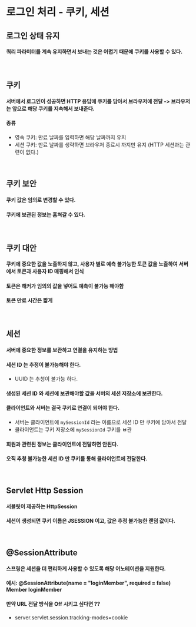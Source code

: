 # 로그인 처리 - 쿠키, 세션 
## 로그인 상태 유지 
#### 쿼리 파라미터를 계속 유지하면서 보내는 것은 어렵기 때문에 쿠키를 사용할 수 있다.

<br>

## 쿠키 
#### 서버에서 로그인이 성공하면 HTTP 응답에 쿠키를 담아서 브라우저에 전달 -> 브라우저는 앞으로 해당 쿠키를 지속해서 보내준다.
#### 종류
- 영속 쿠키: 만료 날짜를 입력하면 해당 날짜까지 유지 
- 세션 쿠키: 만료 날짜를 생략하면 브라우저 종료시 까지만 유지  (HTTP 세션과는 관련이 없다.)

<br>

## 쿠키 보안
#### 쿠키 값은 임의로 변경할 수 있다.
#### 쿠키에 보관된 정보는 훔쳐갈 수 있다.

<br>

## 쿠키 대안 
#### 쿠키에 중요한 값을 노출하지 않고, 사용자 별로 예측 불가능한 토큰 값을 노출하여 서버에서 토큰과 사용자 ID 매핑해서 인식
#### 토큰은 해커가 임의의 값을 넣어도 예측이 불가능 해야함
#### 토큰 만료 시간은 짧게 

<br>

## 세션
#### 서버에 중요한 정보를 보관하고 연결을 유지하는 방법 
#### 세션 ID 는 추정이 불가능해야 한다.
- UUID 는 추청이 불가능 하다.

#### 생성된 세션 ID 와 세션에 보관해야할 값을 서버의 세션 저장소에 보관한다.
#### 클라이언트와 서버는 결국 쿠키로 연결이 되어야 한다.
- 서버는 클라이언트에 `mySessionId` 라는 이름으로 세션 ID 만 쿠키에 담아서 전달
- 클라이언트는 쿠키 저장소에 `mySessionId` 쿠키를 ㅂ관 

#### 회원과 관련된 정보는 클라이언트에 전달하면 안된다.
#### 오직 추청 불가능한 세션 ID 만 쿠키를 통해 클라이언트에 전달한다.

<br>

## Servlet Http Session
#### 서블릿이 제공하는 HttpSession 
#### 세션이 생성되면 쿠키 이름은 JSESSION 이고, 값은 추정 불가능한 랜덤 값이다.

<br>

## @SessionAttribute
#### 스프링은 세션을 더 편리하게 사용할 수 있도록 해당 어노테이션을 지원한다.
#### 예시: @SessionAttribute(name = "loginMember", required = false) Member loginMember
#### 만약 URL 전달 방식을 Off 시키고 싶다면 ??
- server.servlet.session.tracking-modes=cookie

